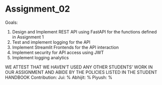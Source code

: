# Assignment_02

Goals:
1. Design and Implement REST API using FastAPI for the functions defined in
Assignment 1
2. Test and implement logging for the API
3. Implement Streamlit Frontends for the API interaction
4. Implement security for API access using JWT
5. Implement logging analytics


WE ATTEST THAT WE HAVEN’T USED ANY OTHER STUDENTS’ WORK IN OUR ASSIGNMENT AND ABIDE BY THE POLICIES LISTED IN THE STUDENT HANDBOOK 
Contribution: Jui: % Abhijit: % Piyush: %